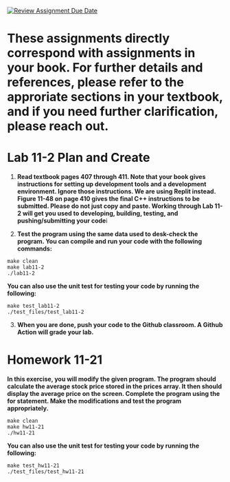 [![Review Assignment Due Date](https://classroom.github.com/assets/deadline-readme-button-22041afd0340ce965d47ae6ef1cefeee28c7c493a6346c4f15d667ab976d596c.svg)](https://classroom.github.com/a/lWze9b1q)
# These assignments directly correspond with assignments in your book. For further details and references, please refer to the approriate sections in your textbook, and if you need further clarification, please reach out.

# Lab 11-2 Plan and Create

1. **Read textbook pages 407 through 411. Note that your book gives instructions for setting up development tools and a development environment. Ignore those instructions. We are using Replit instead. Figure 11-48 on page 410 gives the final C++ instructions to be submitted. Please do not just copy and paste. Working through Lab 11-2 will get you used to developing, building, testing, and pushing/submitting your code**i

2. **Test the program using the same data used to desk-check the program. You can compile and run your code with the following commands:**
```
make clean
make lab11-2
./lab11-2
```
**You can also use the unit test for testing your code by running the following:** 
``` 
make test_lab11-2
./test_files/test_lab11-2
```

3. **When you are done, push your code to the Github classroom. A Github Action will grade your lab.**

# Homework 11-21

**In this exercise, you will modify the given program. The program should calculate the average stock price stored in the prices array. It then should display the average price on the screen. Complete the program using the for statement. Make the modifications and test the program appropriately.**

```
make clean
make hw11-21
./hw11-21
```
**You can also use the unit test for testing your code by running the following:** 
``` 
make test_hw11-21
./test_files/test_hw11-21
```
